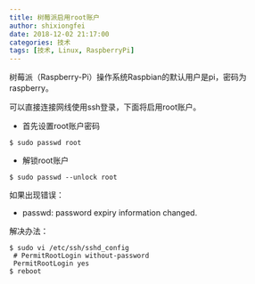 ```yaml
---
title: 树莓派启用root账户
author: shixiongfei
date: 2018-12-02 21:17:00
categories: 技术
tags: [技术, Linux, RaspberryPi]
---
```


树莓派（Raspberry-Pi）操作系统Raspbian的默认用户是pi，密码为raspberry。

可以直接连接网线使用ssh登录，下面将启用root账户。

- 首先设置root账户密码

```shell
$ sudo passwd root
```

- 解锁root账户

```shell
$ sudo passwd --unlock root
```

如果出现错误：

- passwd: password expiry information changed.

解决办法：

```shell
$ sudo vi /etc/ssh/sshd_config
 # PermitRootLogin without-password
 PermitRootLogin yes
$ reboot
```
